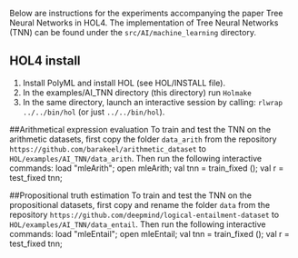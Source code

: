 Below are instructions for the experiments accompanying the paper
Tree Neural Networks in HOL4.
The implementation of Tree Neural Networks (TNN) can be found under the 
`src/AI/machine_learning` directory.

## HOL4 install
1) Install PolyML and install HOL (see HOL/INSTALL file).
2) In the examples/AI_TNN directory (this directory) run `Holmake`
3) In the same directory, launch an interactive session by calling:
   `rlwrap ../../bin/hol` (or just `../../bin/hol`).

##Arithmetical expression evaluation
To train and test the TNN on the arithmetic datasets, 
first copy the folder `data_arith` 
from the repository `https://github.com/barakeel/arithmetic_dataset`
to `HOL/examples/AI_TNN/data_arith`.
Then run the following interactive commands:
    load "mleArith"; open mleArith;
    val tnn = train_fixed ();
    val r = test_fixed tnn;

##Propositional truth estimation
To train and test the TNN on the propositional datasets, 
first copy and rename the folder `data` 
from the repository `https://github.com/deepmind/logical-entailment-dataset`
to `HOL/examples/AI_TNN/data_entail`.
Then run the following interactive commands:
    load "mleEntail"; open mleEntail;
    val tnn = train_fixed ();
    val r = test_fixed tnn;

